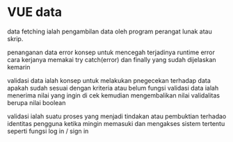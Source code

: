 # VUE data

data fetching ialah pengambilan data oleh program perangat lunak atau skrip.

penanganan data error konsep untuk mencegah terjadinya runtime error cara kerjanya memakai try catch(error) dan finally yang sudah dijelaskan kemarin

validasi data ialah konsep untuk melakukan pnegecekan terhadap data apakah sudah sesuai dengan kriteria atau belum
fungsi validasi data ialah menerima nilai yang ingin di cek kemudian mengembalikan nilai validalitas berupa nilai boolean

validasi ialah suatu proses yang menjadi tindakan atau pembuktian terhadao identitas pengguna ketika mingin memasuki dan mengakses sistem tertentu
seperti fungsi log in / sign in